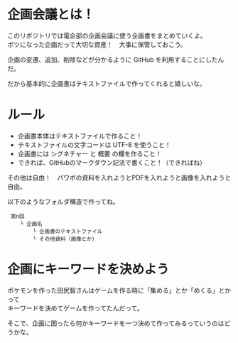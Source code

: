 # 企画会議とは！

 このリポジトリでは電企部の企画会議に使う企画書をまとめていくよ。  
 ボツになった企画だって大切な資産！　大事に保管しておこう。
 
 企画の変遷、追加、削除などが分かるように GitHub を利用することにしたんだ。
 
 だから基本的に企画書はテキストファイルで作ってくれると嬉しいな。
 

# ルール

 - 企画書本体はテキストファイルで作ること！
 - テキストファイルの文字コードは UTF-8 を使うこと！
 - 企画書には シグネチャー と 概要 の欄を作ること！
 - できれば、GitHubのマークダウン記法で書くこと！（できればね）
 
 その他は自由！　パワポの資料を入れようとPDFを入れようと画像を入れようと自由。
 
 
 以下のようなフォルダ構造で作ってね。
 
	 第n回
	 	└ 企画名
	 		└ 企画書のテキストファイル
	 		└ その他資料（画像とか）
 
# 企画にキーワードを決めよう

 ポケモンを作った田尻智さんはゲームを作る時に「集める」とか「めくる」とかって  
 キーワードを決めてゲームを作ってたんだって。
 
 そこで、企画に困ったら何かキーワードを一つ決めて作ってみるっていうのはどうかな。

